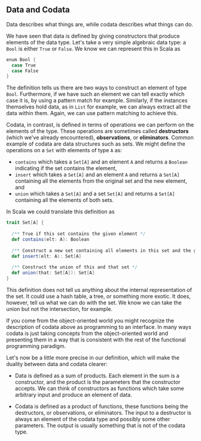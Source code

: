 ## Data and Codata

Data describes what things are, while codata describes what things can do. 

We have seen that data is defined by giving constructors that produce elements of the data type. Let's take a very simple algebraic data type: a `Bool` is either `True` or `False`. We know we can represent this in Scala as

```scala mdoc:silent
enum Bool {
  case True
  case False
}
```

The definition tells us there are two ways to construct an element of type `Bool`.
Furthermore, if we have such an element we can tell exactly which case it is, by using a pattern match for example. Similarly, if the instances themselves hold data, as in `List` for example, we can always extract all the data within them. Again, we can use pattern matching to achieve this.

Codata, in contrast, is defined in terms of operations we can perform on the elements of the type. These operations are sometimes called **destructors** (which we've already encountered), **observations**, or **eliminators**. Common example of codata are data structures such as sets. We might define the operations on a `Set` with elements of type `A` as:

- `contains` which takes a `Set[A]` and an element `A` and returns a `Boolean` indicating if the set contains the element,
- `insert` which takes a `Set[A]` and an element `A` and returns a `Set[A]` containing all the elements from the original set and the new element, and
- `union` which takes a `Set[A]` and a set `Set[A]` and returns a `Set[A]` containing all the elements of both sets.

In Scala we could translate this definition as

```scala mdoc:silent
trait Set[A] {
  
  /** True if this set contains the given element */
  def contains(elt: A): Boolean
  
  /** Construct a new set containing all elements in this set and the given element */
  def insert(elt: A): Set[A]
  
  /** Construct the union of this and that set */
  def union(that: Set[A]): Set[A]
}
```

This definition does not tell us anything about the internal representation of the set. It could use a hash table, a tree, or something more exotic. It does, however, tell us what we can do with the set. We know we can take the union but not the intersection, for example. 

If you come from the object-oriented world you might recognize the description of codata above as programming to an interface. In many ways codata is just taking concepts from the object-oriented world and presenting them in a way that is consistent with the rest of the functional programming paradigm.

Let's now be a little more precise in our definition, which will make the duality between data and codata clearer:

- Data is defined as a sum of products. Each element in the sum is a constructor, and the product is the parameters that the constructor accepts. We can think of constructors as functions which take some arbitrary input and produce an element of data. 

- Codata is defined as a product of functions, these functions being the destructors, or observations, or eliminators. The input to a destructor is always an element of the codata type and possibly some other parameters. The output is usually something that is not of the codata type. 
